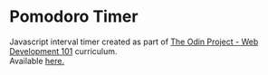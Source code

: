 # Pomodoro Timer
Javascript interval timer created as part of [The Odin Project - Web Development 101](https://www.theodinproject.com/) curriculum.  
Available [here.](https://barrysweeney.github.io/pomodoro-timer/)
